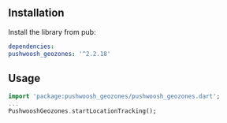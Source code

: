 ## Installation

Install the library from pub:

```yaml
dependencies:
pushwoosh_geozones: '^2.2.18'
```

## Usage
```dart
import 'package:pushwoosh_geozones/pushwoosh_geozones.dart';
...
PushwooshGeozones.startLocationTracking();
```
